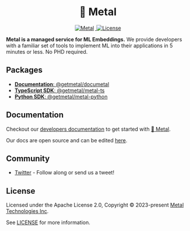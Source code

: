 <h1 align="center" >
🤘 Metal
</h1>

<p align="center">
  <a href="https://twitter.com/Metal_io">
    <img src="https://img.shields.io/badge/metal-message?style=flat&logo=twitter&color=4f46e5&logoColor=#4f46e5" alt="Metal" style="margin-right:3px" />
  </a>
  <a href="https://github.com/getmetal/metal/blob/main/LICENSE">
    <img src="https://img.shields.io/github/license/getmetal/metal?style=flat&label=license&logo=github&color=4f46e5&logoColor=fff" alt="License" />
  </a>
</p>

**Metal is a managed service for ML Embeddings.** We provide developers with a familiar set of tools to implement ML into their applications in 5 minutes or less. No PHD required.

## Packages

- [**Documentation**: @getmetal/documetal](https://github.com/getmetal/documetal)
- [**TypeScript SDK**: @getmetal/metal-ts](https://github.com/getmetal/metal-ts)
- [**Python SDK**: @getmetal/metal-python](https://github.com/getmetal/metal-python)

## Documentation

Checkout our [developers documentation](https://docs.getmetal.io) to get started with [🤘 Metal](https://getmetal.io).

Our docs are open source and can be edited [here](https://github.com/getmetal/documetal).

## Community

- [Twitter](https://twitter.com/Metal_io) - Follow along or send us a tweet!

## License

Licensed under the Apache License 2.0, Copyright © 2023-present [Metal Technologies Inc](https://getmetal.io).

See [LICENSE](https://github.com/getmetal/developers/blob/main/LICENSE) for more information.
